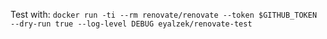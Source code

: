 Test with: `docker run -ti --rm renovate/renovate --token $GITHUB_TOKEN --dry-run true --log-level DEBUG eyalzek/renovate-test`

